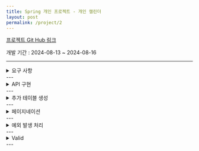 ```yaml
---
title: Spring 개인 프로젝트 - 개인 캘린더
layout: post
permalink: /project/2
---
```


[프로젝트 Git Hub 링크](https://github.com/Rlackdals981010/springPro1)

개발 기간 : 2024-08-13 ~ 2024-08-16

---
<details>
<summary>요구 사항</summary>
<div markdown="1">
[깃허브](https://github.com/Rlackdals981010/springPro1)
>개인용 개인 캘린더 프로젝트

API를 직접 구현하고, Spring의 3 layer architecture를 준수하면서 개발을 진행한다.

핵심 기능은 `일정 작성`, `선택한 일정 조회`, `일정 목록 조회`, `선택한 일정 수정`, `선택한 일정 삭제`이며, 요구사항은 각각 다음과 같다.

## 일정 작성
- `할일`, ~~`담당자명`~~`담당자 ID`, `비밀번호`, `작성/수정일` 을 저장한다.
- 각 일정의 고유 식별자를 자동으로 생성하여 관리
- 최초 입력시 수정일과 작성일은 동일하다
- 등록된 일정의 정보를 반환한다.
## 선택한 일정 조회
- 선택한 일정 단건의 정보를 조회할 수 있습니다.
- 일정의 고유 식별자(ID)를 사용하여 조회합니다.
## 일정 목록 조회
- 조건 : `수정일`, ~~`담당자명`~~`담당자 ID`을 입력 받아 조회한다.
- 수정일을 기준으로 내림차순 정렬한다.
## 선택한 일정 수정
- 할일, ~~`담당자명`~~`담당자 ID`만 수정한다.
- 비밀번호도 함께 전달해서 일치할 경우만 수정한다.
- 수정한 내용은 반환한다.
## 선택한 일정 삭제
- 선택한 일정을 삭제한다.
- 비밀번호도 함께 전달해서 일치할 경우만 수정한다.

# API
위 요구사항을 통해 API를 작성할 수 있다.

| 기능        | Method   | URL                       | request | response | 상태코드                            |
|-----------|----------|---------------------------|---------|----------|---------------------------------|
| 일정 작성     | `POST`   | `/events`                 | Body    | 등록 정보    | `200 : 정상작성`,`404 : 조회불가`       |
| 선택한 일정 조회 | `GET`    | `/events/{eventId}`       | Param   | 단건 응답 정보 | `200 : 정상조회`,`404 : 조회불가`       |
| 일정 목록 조회  | `GET`    | `/events?manId&updateDay` | query   | 다건 응답 정보 | `200 : 정상조회`,  `404 : 조회불가`     |
| 선택한 일정 수정 | `PUT`    | `/events/{eventId}`       | Body    | 수정 정보    | `200 : 정상수정`,`403: 비밀번호 입력 오류`  |
| 선택한 일정 삭제 | `DELETE` | `/events/{eventId}`       | Body    | 삭제 id    | `200 : 정상삭제`, `403: 비밀번호 입력 오류` |

# ERD
![ERD](https://velog.velcdn.com/images/rlackdals_98/post/9896fa59-e38e-46db-b93a-f2a67c7decdd/image.png)

이를 이용해서 API를 구현한다.

</div>
</details>
---
<details>
<summary>API 구현</summary>
<div markdown="1">
3 layer architecture에 맞춰서 Controller - Service - Repository로 Class를 구분한다.

# IoC
DI를 위해서 Controller , Service , Repository은 각각 Service, Repository, JdbcTemplate 객체를 Bean을 이용해 생성자 주입 한다.

# Controller
Controller는 Clinet의 입력을 마주하는 곳이다. 즉, Controller에서 API를 작성하게 된다.

Controller의 Componet는 `@Controller`와 `@RestController`로 볼 수 있는데, 현 프로젝트에선 View를 구현하지 않고 PostMan으로만 구동을 체크하기 때문에 `@RestController`만 사용한다.

또한, 각 Entity 마다 URL의 통일을 위해 `@RequestMapping("/managers")`와 같이 설정한다.

각 API는 HTTP Method에 맞춰서 Mapping하고, 각 입력들을 Dto를 이용해서 Service에 전달한다. 또한 각 반홥 값들을 Dto를 이용해서 Client에게 반환한다.

# Service
Service는 비즈니스 로직을 구현하는 곳이다. 그러나 본 프로젝트는 CRUD를 위주로 구현하기 때문에 별도의 구현할 비즈니스 로직이 없다.

그래서 본 Service는 대부분 Repository의 메소드를 호출하거나, 객체가 null인지 판단하는 역할만 한다.

이곳에서 도출된 결돠는 Controller로 반환된다.

# Repository
Repository는 DB와 소통하면서 DB의 데이터를 추가, 삭제, 수정, 조회 등을 담당한다.

따라서 JDBC를 사용하는 본 프로젝트에선 Repository에 직접 sql문을 사용해서 DB 내부 데이터를 조작한다.

이곳에서 도출된 결과는 Service로 반환된다.


</div>
</details>
---
<details>
<summary>추가 테이블 생성</summary>
<div markdown="1">
기존 Event 테이블만 존재하던 Table에 Manager 테이블이 추가 되었다.![](https://velog.velcdn.com/images/rlackdals_98/post/46e3aae6-769e-495b-ba58-e84cb82ddd37/image.png)

Manager의 primary key는 Event의 ManID와 외래키 관계를 맺으며, 앞으로 Event를 생성할 때 manID는 이미 db에 존재하는 Manager만 대상으로 할 수 있기 때문에 Manager 생성이 우선되어야 한다.

Manager도 Event와 동일하게 CRUD를 지원한다.
다만, Controller-Service-Repository는 Event와 구별해서 작성해야하기 때문에 {table명}Controller과 같이 table명~ 네이밍 규칙을 사용한다.
</div>
</details>
---
<details>
<summary>페이지네이션</summary>
<div markdown="1">
Event가 많아진다면, 한번에 많은 Evnet를 출력시 내가 원하는 Event를 찾기 힘들 수 있다. 혹은 한 페이지에 너무 많은 Event를 출력하면서 사용자 편의성이 떨어질 수 있다.

이를 방지하기 위해서 데이터의 양을 한 페이지에 몇개씩 출력하는 방식을 페이지네이션 이라고 한다.

현재는 JDBC를 사용하기 때문에 sql의 LIMIT 문을 사용해서 조절을 진행한다.

우선, 페이지에 출력될 형태는 Event와 Manager의 name이므로 새로운 타입을 생성해야 한다. 나는 이를 `Page`클래스을 생성해서 반환 클래스로 사용한다.

또한 한 페이지에 몇 개의 Event를 포함할지, 현 페이지는 몇 페이지인지 받기위한 `PageSpec`클래스도 생성한다.

```
String sql = "SELECT e.eventId, e.todo, e.manId, e.createDay, e.updateDay, m.name " +
                "from event e join manager m on e.manId = m.manId " +
                "ORDER BY e.eventId LIMIT ?, ?";
```
다음과 같은 sql문을 이용해서 Event의 출력 대상과 manager의 이름까지 출력대상으로 하고, Limit로 시작 페이지, 한 페이지당 출력 개수를 매개변수로 사용하게 된다.

```
Long offset = pageSpec.getStartNum();
Long pageSize = pageSpec.getPageSize();

return jdbcTemplate.query(sql, (resultSet, rowNum) -> {
            Page page = new Page();
            page.setEventId(resultSet.getLong("e.eventId"));
            page.setTodo(resultSet.getString("e.todo"));
            page.setManId(resultSet.getString("e.manId"));
            page.setCreateDay(resultSet.getDate("e.createDay"));
            page.setUpdateDay(resultSet.getDate("e.updateDay"));
            page.setName(resultSet.getString("m.name"));
            return page;
        }, offset, pageSize);

```

위 처럼 offset을 현 페이지, pageSize를 한 페이지당 출력 개수를 지정해서 반환한다.

이는 Service-> Controller를 거쳐서 Client에게 전달되는데, 전달되는 결과는 다음과 같다.![](https://velog.velcdn.com/images/rlackdals_98/post/20fa421d-16f3-4eb7-9e46-f80020c6d417/image.png)
나의 경우 한 페이지에 3개를 출력하게 했고, 앞 번호들 중 일부는 삭제 및 업데이트를 통해 뒷 페이지로 밀려났기 때문에 정상적으로 출력된다고 볼 수 있다.

</div>
</details>
---
<details>
<summary>예외 발생 처리</summary>
<div markdown="1">
본 프로젝트에서 예상할 수 있는 예외는 다음과 같다.
1. 수정, 삭제시 비밀번호 불일치
2. 선택한 일정 정보 조회 불가일 경우 예외 발생

# 준비
예외 처리관련 클래스들을 관리하기 편하도록 exception 패키지를 통해서 관리한다.

# 수정, 삭제시 비밀번호 불일치
이 예외를 처리하기 위해선 IncorrectPasswordException이라는 에외 클래스를 생성한다.


```
package com.kcm.demo.exception;

public class IncorrectPasswordException extends RuntimeException {
    public IncorrectPasswordException(String message) {
        super(message);
    }
}
```

# 일정 정보 미확인

이 예외를 처리하기 위해선 IncorrectEventException라는 클래스를 생성한다.
```
package com.kcm.demo.exception;

public class IncorrectEventException extends RuntimeException{
    public IncorrectEventException(String message) {
        super(message);
    }
}

```

# RuntimeException
위 두 클래스를 보면 RuntimeException를 상속하고있다. RuntimeException은 JVM의 작동 중에 발생할 수 있는 예외의 슈퍼 클래스이다. 이를 상속해서 개인화된 예외를 발생시킬 수 있다.

# GlobalExceptionController
이제 내가 만든 예외들을 처리하기 위해서 커스텀 핸들러를 구현한다.

```
@ControllerAdvice //예외 처리 클래스
public class GlobalExceptionController {
~~~
}
```
와 같이 커스텀 핸들러를 구현하는데, @ControllerAdvice어노테이션을 사용하면, 본 Spring 전역에서 발생하는 예외를 이곳에서 핸들링 할 수 있다.

이후 구현한 2개의 예외를
```
  @ExceptionHandler(IncorrectPasswordException.class)
    public ResponseEntity<String> handledIncorrectPasswordException(IncorrectPasswordException x) {
        return ResponseEntity.status(HttpStatus.FORBIDDEN).body(x.getMessage());
    }

  @ExceptionHandler(IncorrectEventException.class)
    public ResponseEntity<String> handledIncorrectEventException(IncorrectEventException x) {
        return ResponseEntity.status(HttpStatus.NOT_FOUND).body(x.getMessage());
    }
```
와 같이 ResponseEntity.status(반환코드).body(내용)으로 반환을 하면된다.

반환 코드는 우리가 아는 403, 404 .. 등등이며 Spring은 `import org.springframework.http.HttpStatus;`를 통해 제공해주고 있다. 이후
```
      Event selectEvent = eventRepository.findById(eventId);
        if(selectEvent!=null){
            return new EventResponseDto(selectEvent);
        }
        else{
            throw new IncorrectEventException("존재하지 않는 일정입니다.");
        }

```
와 같이 try-catch 문으로 예외를 catch하면 해당 메시지가 x.getMessage()를 통해 body에 담겨서 사용자에게 전달된다.






</div>
</details>
---
<details>
<summary>Valid</summary>
<div markdown="1">
null 체크 및 특정 패턴에 대한 검증을 하기위해서 사용하는 어노테이션인 @Valid이다.

이 기술은 내 경험상 dependencies설정이 전부다..

우선 나의 경우 첫 환경설정에서는 Valid가 작동을 안했다. 그 이유는 먼저 dependencies설정에 `implementation 'javax.validation:validation-api:2.0.1.Final'`로 설정을하고, javax를 통해서 @Valid을 사용하고자 했는데, 전혀 동작을 안했다.

인프런을 둘러보니 Validation 모듈은 `implementation 'org.springframework.boot:spring-boot-starter-validation'`이걸 사용하며 javax가 아닌 jakarta를 사용해야한다는 것이다..

수정하니 바로 @Valid가 정상작동하는걸 경험할 수 있었다..


# @Valid
Client가 body를 통해 값을 전달하면 Server에서는 '이 값에 내가 필요로 하는게 다 있나?'를 검증을 해야한다. 이걸 해주는게 @Valid이다. 검증은 Controller에서만 이루어지거나, 다른 위치에서도 이루어지는것으로 구분되는데, 본 프로젝트는 Controller에서만 검증했다.

이를 위해선 Client의 RequestDto와 Controller에 작업이 필요하다.

# RequestDto

RequestDto에선 검증 대상 필드를 작업해야한다.
```
public class EventRequestDto {

    @NotNull(message = "Todo cannot be null")
    @Size(max =200)
    private String todo;
    private String manId;

    @NotNull(message = "password cannot be null")
    private String password;
    private Date createDay;
    private Date updateDay;
}
```
위 코드를 보면 @NotNull어노테이션과 @Size 어노테이션을 확인할 수 있다.

나의 경우 todo와 password는 필수적으로 입력받아야 하며, todo의 크기는 200이 넘어선 안된다는 조건이 있기 때문에 위와 같이 설정했다.

# Controller
```
@RestController
@RequestMapping("/events")
@Validated
public class EventController {~~}
```
위와 같이 @Validated를 추가해서 현 Controller에서 검증을 해달라는 표시를 한다.
이후 내가 검증을 해야하는 기능에

```
public EventResponseDto createEvent(@Valid @RequestBody EventRequestDto eventRequestDto) {

        return eventService.createEvent(eventRequestDto);
}
    ...
    
public EventResponseDto updateEvent(@PathVariable Long eventId, @Valid @RequestBody EventRequestDto eventRequestDto) {

        return eventService.updateEvent(eventId, eventRequestDto);
}
```
위와 같이 @Valid 어노테이션을 사용한다.

이러면 RequestDto에서 @NotNull, @Size등 내가 설정한 조건들을 이용해서 입력값을 검사하고, 해당 조건에 충족하지 않으면 ![](https://velog.velcdn.com/images/rlackdals_98/post/23e0424c-91ca-4539-8b6e-355d2ef4a1ca/image.png)

다음과 같이 메시지를 전달한다.
</div>
</details>
---
